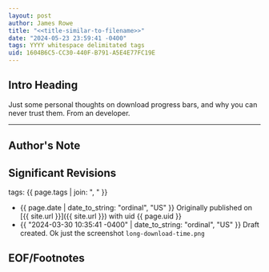 ```yaml
---
layout: post
author: James Rowe
title: "<<title-similar-to-filename>>"
date: "2024-05-23 23:59:41 -0400"
tags: YYYY whitespace delimitated tags
uid: 1604B6C5-CC30-440F-B791-A5E4E77FC19E
---
```


## Intro Heading

Just some personal thoughts on download progress bars, and why you can never trust them. From an developer.

---

## Author's Note



## Significant Revisions

tags: {{ page.tags | join: ", " }} <!-- todo move this somewhere -->

- {{ page.date | date_to_string: "ordinal", "US" }} Originally published on [{{ site.url }}]({{ site.url }}) with uid {{ page.uid }}
- {{ "2024-03-30 10:35:41 -0400" | date_to_string: "ordinal", "US" }} Draft created. Ok just the screenshot `long-download-time.png`

## EOF/Footnotes
